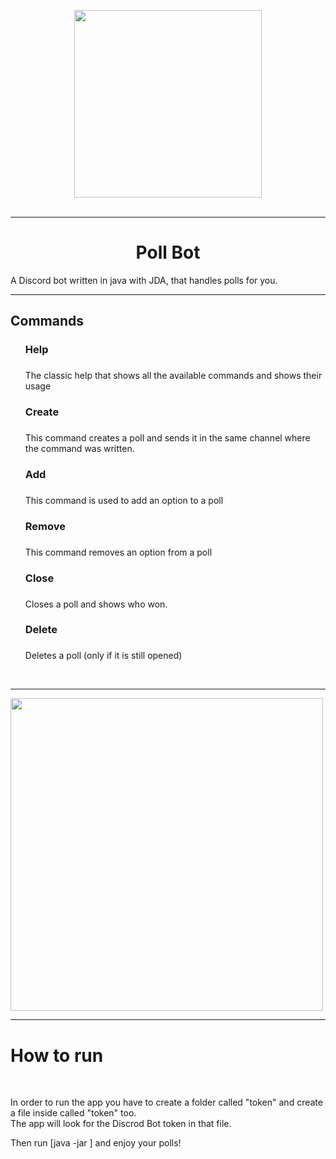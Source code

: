 <center><p align="center"><img src="https://user-images.githubusercontent.com/62235503/142996349-caf77a52-a22f-4c75-84de-4c6da765b8c0.png" width="300"></img><br>
<br><hr><h1>Poll Bot</h1></p></center>

<p>A Discord bot written in java with JDA, that handles polls for you.</p>
<hr>
<h2>Commands</h2>
<ul>
  <div>
    <div>
      <h3>
        Help
      <h3>
    </div>
    <div>
      <p>
        The classic help that shows all the available commands and shows their usage
      </p>
    </div>
  </div>
  
  <div>
    <div>
      <h3>
        Create
      <h3>
    </div>
    <div>
      <p>
        This command creates a poll and sends it in the same channel where the command was written.
      </p>
    </div>
  </div>
      
      
  <div>
    <div>
      <h3>
        Add
      <h3>
    </div>
    <div>
      <p>
        This command is used to add an option to a poll
      </p>
    </div>
  </div>
      
      
   <div>
    <div>
      <h3>
        Remove
      <h3>
    </div>
    <div>
      <p>
        This command removes an option from a poll
      </p>
    </div>
  </div>
      
      
   <div>
    <div>
      <h3>
        Close
      <h3>
    </div>
    <div>
      <p>
        Closes a poll and shows who won.
      </p>
    </div>
  </div>
      
   <div>
    <div>
      <h3>
        Delete
      <h3>
    </div>
    <div>
      <p>
        Deletes a poll (only if it is still opened)
      </p>
    </div>
  </div>
</ul>
<br><hr>
<img src="https://user-images.githubusercontent.com/62235503/141264704-0aaa7f4f-ab4b-4422-be1d-fd424b62ddc8.png" width="500"></img><br>
      <hr>
      <h1>How to run</h1><br>
      <p>In order to run the app you have to create a folder called "token" and create a file inside called "token" too.<br>
        The app will look for the Discrod Bot token in that file.</p>
      <p>Then run [java -jar <PollBot.jar>] and enjoy your polls! </p>
